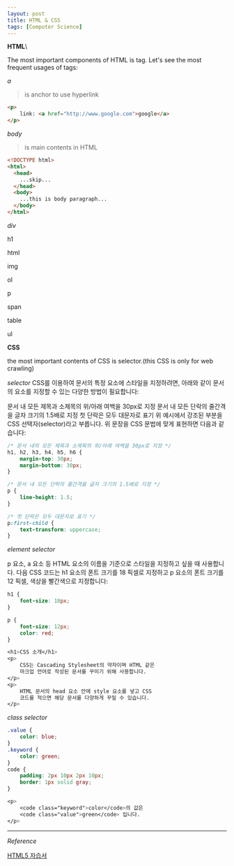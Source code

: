 ```yaml
---
layout: post
title: HTML & CSS
tags: [Computer Science]
---
```


**HTML**\

The most important components of HTML is tag. Let's see the most frequent usages of tags:

*a*
>is anchor to use hyperlink

```HTML
<p>
    link: <a href="http://www.google.com">google</a>
</p>
```

*body*
>is main contents in HTML

```html
<!DOCTYPE html>
<html>
  <head>
    ...skip...
  </head>
  <body>
    ...this is body paragraph...
  </body>
</html>
```


*div*



h1

html

img

ol

p

span

table

ul



**CSS**

the most important contents of CSS is selector.(this CSS is only for web crawling)

*selector*
CSS를 이용하여 문서의 특정 요소에 스타일을 지정하려면, 아래와 같이 문서의 요소를 지정할 수 있는 다양한 방법이 필요합니다:

문서 내 모든 제목과 소제목의 위/아래 여백을 30px로 지정
문서 내 모든 단락의 줄간격을 글자 크기의 1.5배로 지정
첫 단락은 모두 대문자로 표기
위 예시에서 강조된 부분을 CSS 선택자(selector)라고 부릅니다. 위 문장을 CSS 문법에 맞게 표현하면 다음과 같습니다:


```CSS
/* 문서 내의 모든 제목과 소제목의 위/아래 여백을 30px로 지정 */
h1, h2, h3, h4, h5, h6 {
    margin-top: 30px;
    margin-bottom: 30px;
}

/* 문서 내 모든 단락의 줄간격을 글자 크기의 1.5배로 지정 */
p {
    line-height: 1.5;
}

/* 첫 단락은 모두 대문자로 표기 */
p:first-child {
    text-transform: uppercase;
}
```
*element selector*

p 요소, a 요소 등 HTML 요소의 이름을 기준으로 스타일을 지정하고 싶을 때 사용합니다. 다음 CSS 코드는 h1 요소의 폰트 크기를 18 픽셀로 지정하고 p 요소의 폰트 크기를 12 픽셀, 색상을 빨간색으로 지정합니다:

```CSS
h1 {
    font-size: 18px;
}

p {
    font-size: 12px;
    color: red;
}
```

```CSS
<h1>CSS 소개</h1>
<p>
    CSS는 Cascading Stylesheet의 약자이며 HTML 같은
    마크업 언어로 작성된 문서를 꾸미기 위해 사용합니다.
</p>
<p>
    HTML 문서의 head 요소 안에 style 요소를 넣고 CSS
    코드를 적으면 해당 문서를 다양하게 꾸밀 수 있습니다.
</p>
```

*class selector*

```CSS
.value {
    color: blue;
}
.keyword {
    color: green;
}
code {
    padding: 2px 10px 2px 10px;
    border: 1px solid gray;
}

```

```CSS
<p>
    <code class="keyword">color</code>의 값은
    <code class="value">green</code> 입니다.
</p>
```


***
*Reference*

[HTML5 자습서](http://html5tutorial.github.io/html/a.html)
